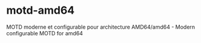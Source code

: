 # motd-amd64
MOTD moderne et configurable pour architecture AMD64/amd64 - Modern configurable MOTD for amd64
